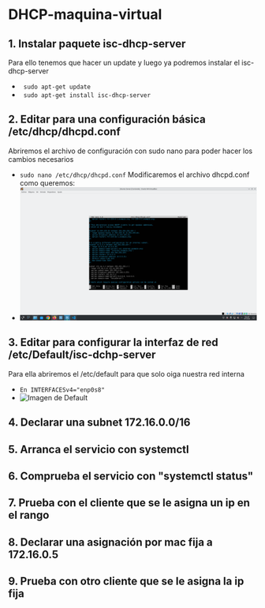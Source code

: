 # DHCP-maquina-virtual

## 1. Instalar paquete isc-dhcp-server
Para ello tenemos que hacer un update y luego ya podremos instalar el isc-dhcp-server
- ``` sudo apt-get update```
- ``` sudo apt-get install isc-dhcp-server```

## 2. Editar para una configuración básica /etc/dhcp/dhcpd.conf
Abriremos el archivo de configuración con sudo nano para poder hacer los cambios necesarios
- ```sudo nano /etc/dhcp/dhcpd.conf```
Modificaremos el archivo dhcpd.conf como queremos:
- ![Imagen del archivo](imagenes/dhcpd.conf.png)

## 3. Editar para configurar la interfaz de red /etc/Default/isc-dchp-server
Para ella abriremos el /etc/default para que solo oiga nuestra red interna
- ```En INTERFACESv4="enp0s8"```
- ![Imagen de Default](imagen/Default.png)
## 4. Declarar una subnet 172.16.0.0/16
## 5. Arranca el servicio con systemctl
## 6. Comprueba el servicio con "systemctl status"
## 7. Prueba con el cliente que se le asigna un ip en el rango 

## 8. Declarar una asignación por mac fija a 172.16.0.5
## 9. Prueba con otro cliente que se le asigna la ip fija
